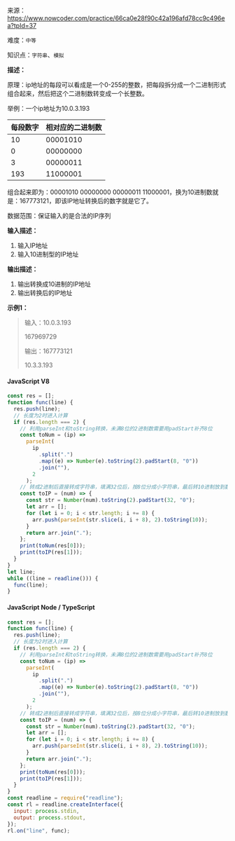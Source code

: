 来源：<https://www.nowcoder.com/practice/66ca0e28f90c42a196afd78cc9c496ea?tpId=37>

难度：`中等`

知识点：`字符串`、`模拟`

**描述：**

原理：ip地址的每段可以看成是一个0-255的整数，把每段拆分成一个二进制形式组合起来，然后把这个二进制数转变成一个长整数。

举例：一个ip地址为10.0.3.193

| 每段数字 | 相对应的二进制数 |
| :------- | :--------------- |
| 10       | 00001010         |
| 0        | 00000000         |
| 3        | 00000011         |
| 193      | 11000001         |

组合起来即为：00001010 00000000 00000011 11000001，换为10进制数就是：167773121，即该IP地址转换后的数字就是它了。

数据范围：保证输入的是合法的IP序列

**输入描述：**

1. 输入IP地址
2. 输入10进制型的IP地址

**输出描述：**

1. 输出转换成10进制的IP地址
2. 输出转换后的IP地址

**示例1：**

> 输入：10.0.3.193
>
> 167969729
>
> 输出：167773121
>
> 10.3.3.193

<!-- tabs:start -->

#### **JavaScript V8**

```javascript
const res = [];
function func(line) {
  res.push(line);
  // 长度为2时进入计算
  if (res.length === 2) {
    // 利用parseInt和toString转换，未满8位的2进制数需要用padStart补齐8位
    const toNum = (ip) =>
      parseInt(
        ip
          .split(".")
          .map((e) => Number(e).toString(2).padStart(8, "0"))
          .join(""),
        2
      );
    // 转成2进制后直接转成字符串，填满32位后，按8位分成小字符串，最后转10进制放到数组里
    const toIP = (num) => {
      const str = Number(num).toString(2).padStart(32, "0");
      let arr = [];
      for (let i = 0; i < str.length; i += 8) {
        arr.push(parseInt(str.slice(i, i + 8), 2).toString(10));
      }
      return arr.join(".");
    };
    print(toNum(res[0]));
    print(toIP(res[1]));
  }
}
let line;
while ((line = readline())) {
  func(line);
}
```

#### **JavaScript Node / TypeScript**

```javascript
const res = [];
function func(line) {
  res.push(line);
  // 长度为2时进入计算
  if (res.length === 2) {
    // 利用parseInt和toString转换，未满8位的2进制数需要用padStart补齐8位
    const toNum = (ip) =>
      parseInt(
        ip
          .split(".")
          .map((e) => Number(e).toString(2).padStart(8, "0"))
          .join(""),
        2
      );
    // 转成2进制后直接转成字符串，填满32位后，按8位分成小字符串，最后转10进制放到数组里
    const toIP = (num) => {
      const str = Number(num).toString(2).padStart(32, "0");
      let arr = [];
      for (let i = 0; i < str.length; i += 8) {
        arr.push(parseInt(str.slice(i, i + 8), 2).toString(10));
      }
      return arr.join(".");
    };
    print(toNum(res[0]));
    print(toIP(res[1]));
  }
}
const readline = require("readline");
const rl = readline.createInterface({
  input: process.stdin,
  output: process.stdout,
});
rl.on("line", func);
```

<!-- tabs:end -->
